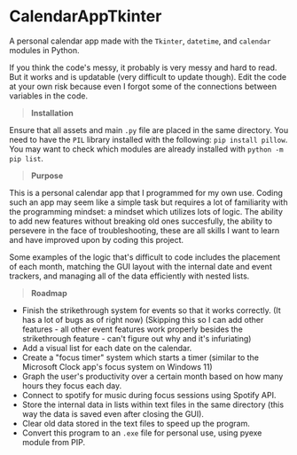 # CalendarAppTkinter
A personal calendar app made with the `Tkinter`, `datetime`, and `calendar` modules in Python. 

If you think the code's messy, it probably is very messy and hard to read. But it works and is updatable (very difficult to update though). Edit the code at your own risk because even I forgot some of the connections between variables in the code. 

> **Installation**

Ensure that all assets and main `.py` file are placed in the same directory. You need to have the `PIL` library installed with the following: `pip install pillow`. You may want to check which modules are already installed with `python -m pip list`. 

> **Purpose**

This is a personal calendar app that I programmed for my own use. Coding such an app may seem like a simple task but requires a lot of familiarity with the programming mindset: a mindset which utilizes lots of logic. The ability to add new features without breaking old ones succesfully, the ability to persevere in the face of troubleshooting, these are all skills I want to learn and have improved upon by coding this project. 

Some examples of the logic that's difficult to code includes the placement of each month, matching the GUI layout with the internal date and event trackers, and managing all of the data efficiently with nested lists. 

> **Roadmap**

 - Finish the strikethrough system for events so that it works correctly. (It has a lot of bugs as of right now) (Skipping this so I can add other features - all other event features work properly besides the strikethrough feature - can't figure out why and it's infuriating)
 - Add a visual list for each date on the calendar.
 - Create a "focus timer" system which starts a timer (similar to the Microsoft Clock app's focus system on Windows 11)
 - Graph the user's productivity over a certain month based on how many hours they focus each day.
 - Connect to spotify for music during focus sessions using Spotify API.
 - Store the internal data in lists within text files in the same directory (this way the data is saved even after closing the GUI).
 - Clear old data stored in the text files to speed up the program.
 - Convert this program to an `.exe` file for personal use, using pyexe module from PIP. 
